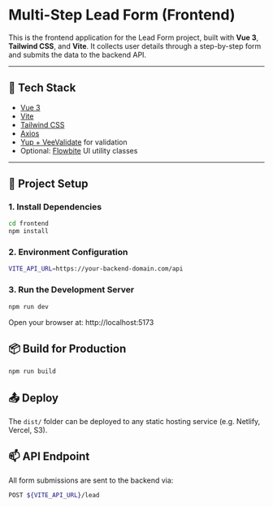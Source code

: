 # Multi-Step Lead Form (Frontend)

This is the frontend application for the Lead Form project, built with **Vue 3**, **Tailwind CSS**, and **Vite**. It collects user details through a step-by-step form and submits the data to the backend API.

---

## 🚀 Tech Stack

- [Vue 3](https://vuejs.org/)
- [Vite](https://vitejs.dev/)
- [Tailwind CSS](https://tailwindcss.com/)
- [Axios](https://axios-http.com/)
- [Yup + VeeValidate](https://vee-validate.logaretm.com/v4/) for validation
- Optional: [Flowbite](https://flowbite.com/) UI utility classes

---

## 🔧 Project Setup

### 1. Install Dependencies

```bash
cd frontend
npm install
```

### 2. Environment Configuration

```bash
VITE_API_URL=https://your-backend-domain.com/api
```

### 3. Run the Development Server

```bash
npm run dev
```
Open your browser at: http://localhost:5173


## 📦 Build for Production

```bash
npm run build
```

## 📤 Deploy

The `dist/` folder can be deployed to any static hosting service (e.g. Netlify, Vercel, S3).

## 📫 API Endpoint

All form submissions are sent to the backend via:

```bash
POST ${VITE_API_URL}/lead
```